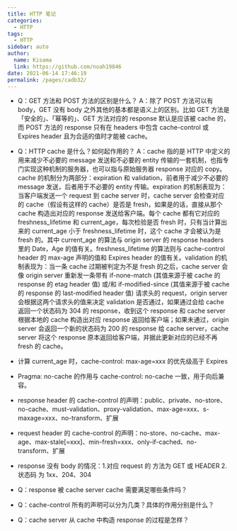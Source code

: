 ```yaml
---
title: HTTP 笔记
categories: 
  - HTTP
tags: 
  - HTTP
sidebar: auto
author: 
  name: Kisama
  link: https://github.com/noah19846
date: 2021-06-14 17:46:19
permalink: /pages/cadb32/
---
```


- Q：GET 方法和 POST 方法的区别是什么？
  A：除了 POST 方法可以有 body，GET 没有 body 之外其他的基本都是语义上的区别。比如 GET 方法是「安全的」、「幂等的」、GET 方法对应的 response 默认是应该被 cache 的，而 POST 方法的 response 只有在 headers 中包含 cache-control 或 Expires header 且为合适的值时才能被 cache。

- Q：HTTP cache 是什么？如何起作用的？
  A：cache 指的是 HTTP 中定义的用来减少不必要的 message 发送和不必要的 entity 传输的一套机制，也指专门实现这种机制的服务器，也可以指与原始服务器 response 对应的 copy。cache 的机制分为两部分：expiration 和 validation，前者用于减少不必要的 message 发送，后者用于不必要的 entity 传输。expiration 的机制表现为：当客户端发送一个 request 到 cache server 时，cache server 会检查对应的 cache（假设有这样的 cache）是否是 fresh，如果是的话，直接从那个 cache 构造出对应的 response 发送给客户端。每个 cache 都有它对应的 freshness_lifetime 和 current_age，每次检验是否 fresh 时，只有当计算出来的 current_age 小于 freshness_lifetime 时，这个 cache 才会被认为是 fresh 的。其中 current_age 的算法与 origin server 的 response headers 里的 Date，Age 的值有关。freshness_lifetime 的算法则与 cache-control header 的 max-age 声明的值和 Expires header 的值有关。validation 的机制表现为：当一条 cache 过期被判定为不是 fresh 的之后，cache server 会像 origin server 重新发一条带有 if-none-match (其值来源于被 cache 的 response 的 etag header 值) 或/和 if-modified-since (其值来源于被 cache 的 response 的 last-modified header 值) 请求头的 request，origin server 会根据这两个请求头的值来决定 validation 是否通过，如果通过会给 cache 返回一个状态码为 304 的 response，收到这个 response 和 cache server 根据本地的 cache 构造出对应 response 返回给客户端；如果未通过，origin server 会返回一个新的状态码为 200 的 response 给 cache server，cache server 将这个 response 原本返回给客户端，并据此更新对应的已经不再 fresh 的 cache。

- 计算 current_age 时，cache-control: max-age=xxx 的优先级高于 Expires
- Pragma: no-cache 的作用与 cache-control: no-cache 一致，用于向后兼容。
- response header 的 cache-control 的声明：public、private、no-store、no-cache、must-validation、proxy-validation、max-age=xxx、s-maxage=xxx、no-transform、扩展
- request header 的 cache-control 的声明：no-store、no-cache、max-age、max-stale\[=xxx\]、min-fresh=xxx、only-if-cached、no-transform、扩展
- response 没有 body 的情况：1.对应 request 的 方法为 GET 或 HEADER 2.状态码 为 1xx、204、304

- Q：response 被 cache server cache 需要满足哪些条件吗？
- Q：cache-control 所有的声明可以分为几类？具体的作用分别是什么？
- Q：cache server 从 cache 中构造 response 的过程是怎样？
